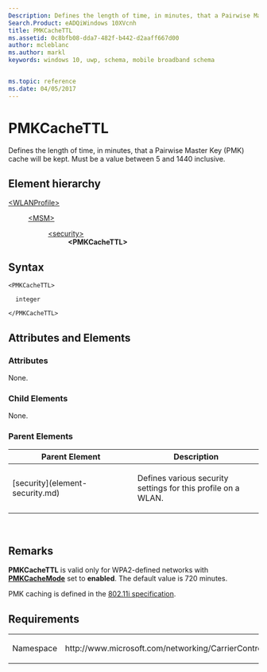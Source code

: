```yaml
---
Description: Defines the length of time, in minutes, that a Pairwise Master Key (PMK) cache will be kept.
Search.Product: eADQiWindows 10XVcnh
title: PMKCacheTTL
ms.assetid: 0c8bfb08-dda7-482f-b442-d2aaff667d00
author: mcleblanc
ms.author: markl
keywords: windows 10, uwp, schema, mobile broadband schema


ms.topic: reference
ms.date: 04/05/2017
---
```


# PMKCacheTTL


Defines the length of time, in minutes, that a Pairwise Master Key (PMK) cache will be kept. Must be a value between 5 and 1440 inclusive.

## Element hierarchy

<dl>
<dt><a href="element-wlanprofile.md">&lt;WLANProfile&gt;</a></dt>
<dd>
<dl>
<dt><a href="element-msm.md">&lt;MSM&gt;</a></dt>
<dd>
<dl>
<dt><a href="element-security.md">&lt;security&gt;</a></dt>
<dd><b>&lt;PMKCacheTTL&gt;</b></dd>
</dl>
</dd>
</dl>
</dd>
</dl>

## Syntax

``` syntax
<PMKCacheTTL>

  integer

</PMKCacheTTL>
```

## Attributes and Elements


### Attributes

None.

### Child Elements

None.

### Parent Elements

<table>
<colgroup>
<col width="50%" />
<col width="50%" />
</colgroup>
<thead>
<tr class="header">
<th>Parent Element</th>
<th>Description</th>
</tr>
</thead>
<tbody>
<tr class="odd">
<td>[security](element-security.md)</td>
<td><p>Defines various security settings for this profile on a WLAN.</p></td>
</tr>
</tbody>
</table>

 

## Remarks

**PMKCacheTTL** is valid only for WPA2-defined networks with [**PMKCacheMode**](element-pmkcachemode.md) set to **enabled**. The default value is 720 minutes.

PMK caching is defined in the [802.11i specification](https://standards.ieee.org/getieee802/download/802.11i-2004.pdf).

## Requirements

<table>
<colgroup>
<col width="50%" />
<col width="50%" />
</colgroup>
<tbody>
<tr class="odd">
<td><p>Namespace</p></td>
<td><p>http://www.microsoft.com/networking/CarrierControl/WLAN/v1</p></td>
</tr>
</tbody>
</table>

 

 



